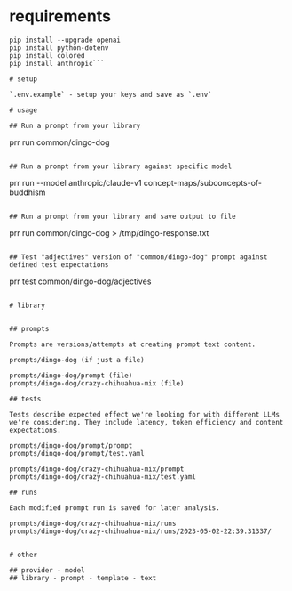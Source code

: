 # requirements

```prompt lib with some tooling
pip install --upgrade openai
pip install python-dotenv
pip install colored
pip install anthropic```

# setup

`.env.example` - setup your keys and save as `.env`

# usage

## Run a prompt from your library

```
prr run common/dingo-dog
```

## Run a prompt from your library against specific model

```
prr run --model anthropic/claude-v1 concept-maps/subconcepts-of-buddhism
```

## Run a prompt from your library and save output to file

```
prr run common/dingo-dog > /tmp/dingo-response.txt
```

## Test "adjectives" version of "common/dingo-dog" prompt against defined test expectations

```
prr test common/dingo-dog/adjectives
```

# library


## prompts

Prompts are versions/attempts at creating prompt text content.

prompts/dingo-dog (if just a file)

prompts/dingo-dog/prompt (file)
prompts/dingo-dog/crazy-chihuahua-mix (file)

## tests

Tests describe expected effect we're looking for with different LLMs we're considering. They include latency, token efficiency and content expectations.

prompts/dingo-dog/prompt/prompt
prompts/dingo-dog/prompt/test.yaml

prompts/dingo-dog/crazy-chihuahua-mix/prompt
prompts/dingo-dog/crazy-chihuahua-mix/test.yaml

## runs

Each modified prompt run is saved for later analysis.

prompts/dingo-dog/crazy-chihuahua-mix/runs
prompts/dingo-dog/crazy-chihuahua-mix/runs/2023-05-02-22:39.31337/


# other

## provider - model
## library - prompt - template - text